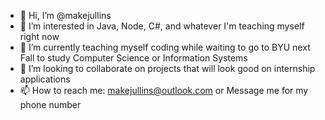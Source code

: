 - 👋 Hi, I’m @makejullins
- 👀 I’m interested in Java, Node, C#, and whatever I'm teaching myself right now
- 🌱 I’m currently teaching myself coding while waiting to go to BYU next Fall to study Computer Science or Information Systems
- 💞️ I’m looking to collaborate on projects that will look good on internship applications
- 📫 How to reach me:
    makejullins@outlook.com or
    Message me for my phone number
